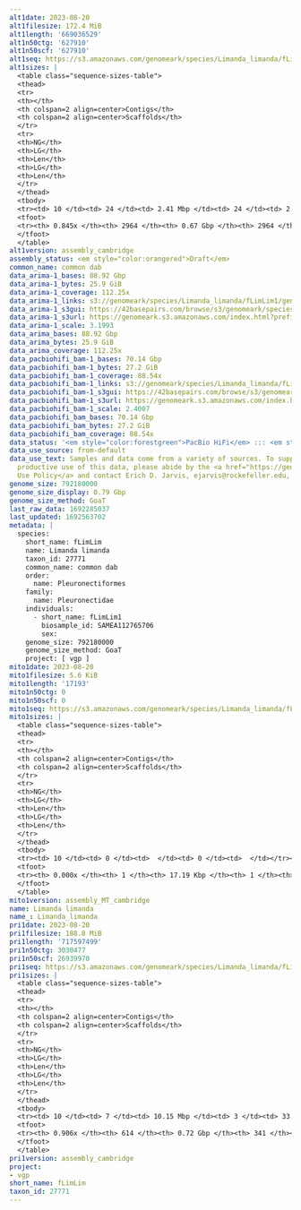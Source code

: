 ```yaml
---
alt1date: 2023-08-20
alt1filesize: 172.4 MiB
alt1length: '669036529'
alt1n50ctg: '627910'
alt1n50scf: '627910'
alt1seq: https://s3.amazonaws.com/genomeark/species/Limanda_limanda/fLimLim1/assembly_cambridge/fLimLim1.alt.asm.20230820.fasta.gz
alt1sizes: |
  <table class="sequence-sizes-table">
  <thead>
  <tr>
  <th></th>
  <th colspan=2 align=center>Contigs</th>
  <th colspan=2 align=center>Scaffolds</th>
  </tr>
  <tr>
  <th>NG</th>
  <th>LG</th>
  <th>Len</th>
  <th>LG</th>
  <th>Len</th>
  </tr>
  </thead>
  <tbody>
  <tr><td> 10 </td><td> 24 </td><td> 2.41 Mbp </td><td> 24 </td><td> 2.41 Mbp </td></tr><tr><td> 20 </td><td> 65 </td><td> 1.58 Mbp </td><td> 65 </td><td> 1.58 Mbp </td></tr><tr><td> 30 </td><td> 123 </td><td> 1.20 Mbp </td><td> 123 </td><td> 1.20 Mbp </td></tr><tr><td> 40 </td><td> 200 </td><td> 0.89 Mbp </td><td> 200 </td><td> 0.89 Mbp </td></tr><tr style="background-color:#cccccc;"><td> 50 </td><td> 306 </td><td> 0.63 Mbp </td><td> 306 </td><td> 0.63 Mbp </td></tr><tr><td> 60 </td><td> 467 </td><td> 387.82 Kbp </td><td> 467 </td><td> 387.82 Kbp </td></tr><tr><td> 70 </td><td> 769 </td><td> 187.14 Kbp </td><td> 769 </td><td> 187.14 Kbp </td></tr><tr><td> 80 </td><td> 1658 </td><td> 44.20 Kbp </td><td> 1658 </td><td> 44.20 Kbp </td></tr><tr><td> 90 </td><td> 0 </td><td>  </td><td> 0 </td><td>  </td></tr><tr><td> 100 </td><td> 0 </td><td>  </td><td> 0 </td><td>  </td></tr></tbody>
  <tfoot>
  <tr><th> 0.845x </th><th> 2964 </th><th> 0.67 Gbp </th><th> 2964 </th><th> 0.67 Gbp </th></tr>
  </tfoot>
  </table>
alt1version: assembly_cambridge
assembly_status: <em style="color:orangered">Draft</em>
common_name: common dab
data_arima-1_bases: 88.92 Gbp
data_arima-1_bytes: 25.9 GiB
data_arima-1_coverage: 112.25x
data_arima-1_links: s3://genomeark/species/Limanda_limanda/fLimLim1/genomic_data/arima/<br>
data_arima-1_s3gui: https://42basepairs.com/browse/s3/genomeark/species/Limanda_limanda/fLimLim1/genomic_data/arima/
data_arima-1_s3url: https://genomeark.s3.amazonaws.com/index.html?prefix=species/Limanda_limanda/fLimLim1/genomic_data/arima/
data_arima-1_scale: 3.1993
data_arima_bases: 88.92 Gbp
data_arima_bytes: 25.9 GiB
data_arima_coverage: 112.25x
data_pacbiohifi_bam-1_bases: 70.14 Gbp
data_pacbiohifi_bam-1_bytes: 27.2 GiB
data_pacbiohifi_bam-1_coverage: 88.54x
data_pacbiohifi_bam-1_links: s3://genomeark/species/Limanda_limanda/fLimLim1/genomic_data/pacbio_hifi/<br>
data_pacbiohifi_bam-1_s3gui: https://42basepairs.com/browse/s3/genomeark/species/Limanda_limanda/fLimLim1/genomic_data/pacbio_hifi/
data_pacbiohifi_bam-1_s3url: https://genomeark.s3.amazonaws.com/index.html?prefix=species/Limanda_limanda/fLimLim1/genomic_data/pacbio_hifi/
data_pacbiohifi_bam-1_scale: 2.4007
data_pacbiohifi_bam_bases: 70.14 Gbp
data_pacbiohifi_bam_bytes: 27.2 GiB
data_pacbiohifi_bam_coverage: 88.54x
data_status: '<em style="color:forestgreen">PacBio HiFi</em> ::: <em style="color:forestgreen">Arima</em>'
data_use_source: from-default
data_use_text: Samples and data come from a variety of sources. To support fair and
  productive use of this data, please abide by the <a href="https://genome10k.soe.ucsc.edu/data-use-policies/">Data
  Use Policy</a> and contact Erich D. Jarvis, ejarvis@rockefeller.edu, with any questions.
genome_size: 792180000
genome_size_display: 0.79 Gbp
genome_size_method: GoaT
last_raw_data: 1692285037
last_updated: 1692563702
metadata: |
  species:
    short_name: fLimLim
    name: Limanda limanda
    taxon_id: 27771
    common_name: common dab
    order:
      name: Pleuronectiformes
    family:
      name: Pleuronectidae
    individuals:
      - short_name: fLimLim1
        biosample_id: SAMEA112765706
        sex:
    genome_size: 792180000
    genome_size_method: GoaT
    project: [ vgp ]
mito1date: 2023-08-20
mito1filesize: 5.6 KiB
mito1length: '17193'
mito1n50ctg: 0
mito1n50scf: 0
mito1seq: https://s3.amazonaws.com/genomeark/species/Limanda_limanda/fLimLim1/assembly_MT_cambridge/fLimLim1.MT.20230820.fasta.gz
mito1sizes: |
  <table class="sequence-sizes-table">
  <thead>
  <tr>
  <th></th>
  <th colspan=2 align=center>Contigs</th>
  <th colspan=2 align=center>Scaffolds</th>
  </tr>
  <tr>
  <th>NG</th>
  <th>LG</th>
  <th>Len</th>
  <th>LG</th>
  <th>Len</th>
  </tr>
  </thead>
  <tbody>
  <tr><td> 10 </td><td> 0 </td><td>  </td><td> 0 </td><td>  </td></tr><tr><td> 20 </td><td> 0 </td><td>  </td><td> 0 </td><td>  </td></tr><tr><td> 30 </td><td> 0 </td><td>  </td><td> 0 </td><td>  </td></tr><tr><td> 40 </td><td> 0 </td><td>  </td><td> 0 </td><td>  </td></tr><tr style="background-color:#cccccc;"><td> 50 </td><td> 0 </td><td style="background-color:#ff8888;">  </td><td> 0 </td><td style="background-color:#ff8888;">  </td></tr><tr><td> 60 </td><td> 0 </td><td>  </td><td> 0 </td><td>  </td></tr><tr><td> 70 </td><td> 0 </td><td>  </td><td> 0 </td><td>  </td></tr><tr><td> 80 </td><td> 0 </td><td>  </td><td> 0 </td><td>  </td></tr><tr><td> 90 </td><td> 0 </td><td>  </td><td> 0 </td><td>  </td></tr><tr><td> 100 </td><td> 0 </td><td>  </td><td> 0 </td><td>  </td></tr></tbody>
  <tfoot>
  <tr><th> 0.000x </th><th> 1 </th><th> 17.19 Kbp </th><th> 1 </th><th> 17.19 Kbp </th></tr>
  </tfoot>
  </table>
mito1version: assembly_MT_cambridge
name: Limanda limanda
name_: Limanda_limanda
pri1date: 2023-08-20
pri1filesize: 188.8 MiB
pri1length: '717597499'
pri1n50ctg: 3030477
pri1n50scf: 26939970
pri1seq: https://s3.amazonaws.com/genomeark/species/Limanda_limanda/fLimLim1/assembly_cambridge/fLimLim1.pri.asm.20230820.fasta.gz
pri1sizes: |
  <table class="sequence-sizes-table">
  <thead>
  <tr>
  <th></th>
  <th colspan=2 align=center>Contigs</th>
  <th colspan=2 align=center>Scaffolds</th>
  </tr>
  <tr>
  <th>NG</th>
  <th>LG</th>
  <th>Len</th>
  <th>LG</th>
  <th>Len</th>
  </tr>
  </thead>
  <tbody>
  <tr><td> 10 </td><td> 7 </td><td> 10.15 Mbp </td><td> 3 </td><td> 33.91 Mbp </td></tr><tr><td> 20 </td><td> 16 </td><td> 7.84 Mbp </td><td> 5 </td><td> 31.30 Mbp </td></tr><tr><td> 30 </td><td> 28 </td><td> 6.35 Mbp </td><td> 8 </td><td> 30.29 Mbp </td></tr><tr><td> 40 </td><td> 43 </td><td> 3.88 Mbp </td><td> 10 </td><td> 29.10 Mbp </td></tr><tr style="background-color:#cccccc;"><td> 50 </td><td> 66 </td><td style="background-color:#88ff88;"> 3.03 Mbp </td><td> 13 </td><td style="background-color:#88ff88;"> 26.94 Mbp </td></tr><tr><td> 60 </td><td> 96 </td><td> 2.22 Mbp </td><td> 16 </td><td> 26.64 Mbp </td></tr><tr><td> 70 </td><td> 141 </td><td> 1.44 Mbp </td><td> 19 </td><td> 23.20 Mbp </td></tr><tr><td> 80 </td><td> 224 </td><td> 0.60 Mbp </td><td> 23 </td><td> 12.29 Mbp </td></tr><tr><td> 90 </td><td> 517 </td><td> 74.88 Kbp </td><td> 248 </td><td> 81.23 Kbp </td></tr><tr><td> 100 </td><td> 0 </td><td>  </td><td> 0 </td><td>  </td></tr></tbody>
  <tfoot>
  <tr><th> 0.906x </th><th> 614 </th><th> 0.72 Gbp </th><th> 341 </th><th> 0.72 Gbp </th></tr>
  </tfoot>
  </table>
pri1version: assembly_cambridge
project:
- vgp
short_name: fLimLim
taxon_id: 27771
---
```

